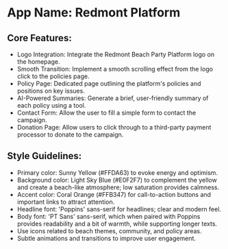 # **App Name**: Redmont Platform

## Core Features:

- Logo Integration: Integrate the Redmont Beach Party Platform logo on the homepage.
- Smooth Transition: Implement a smooth scrolling effect from the logo click to the policies page.
- Policy Page: Dedicated page outlining the platform's policies and positions on key issues.
- AI-Powered Summaries: Generate a brief, user-friendly summary of each policy using a tool.
- Contact Form: Allow the user to fill a simple form to contact the campaign.
- Donation Page: Allow users to click through to a third-party payment processor to donate to the campaign.

## Style Guidelines:

- Primary color: Sunny Yellow (#FFDA63) to evoke energy and optimism.
- Background color: Light Sky Blue (#E0F2F7) to complement the yellow and create a beach-like atmosphere; low saturation provides calmness.
- Accent color: Coral Orange (#FFB347) for call-to-action buttons and important links to attract attention.
- Headline font: 'Poppins' sans-serif for headlines; clear and modern feel.
- Body font: 'PT Sans' sans-serif, which when paired with Poppins provides readability and a bit of warmth, while supporting longer texts.
- Use icons related to beach themes, community, and policy areas.
- Subtle animations and transitions to improve user engagement.